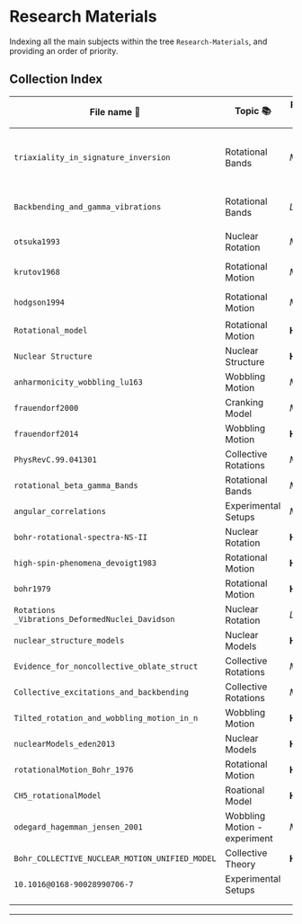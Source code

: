 # Research Materials

Indexing all the main subjects within the tree `Research-Materials`, and providing an order of priority.

## Collection Index

| File name 📄                                    | Topic 📚                     | Priority ➡️ | File location 🔎                                                                                                                                                         | Main ideas ⭐️                                                         |
| ----------------------------------------------- | ---------------------------- | ----------- | ------------------------------------------------------------------------------------------------------------------------------------------------------------------------ | ---------------------------------------------------------------------- |
| `triaxiality_in_signature_inversion`            | Rotational Bands             | _Medium_    | `/Users/robertpoenaru/Library/Mobile Documents/com~apple~CloudDocs/Work/Pipeline/DFT/nuclear-structure-theory/Research-Materials/triaxiality_in_signature_inversion.pdf` | Rotational Bands with (Th11/2)'(vh11/2)' configurations are studied... |
| `Backbending_and_gamma_vibrations`              | Rotational Bands             | _Low_       | `/Users/robertpoenaru/Library/Mobile Documents/com~apple~CloudDocs/Work/Pipeline/DFT/nuclear-structure-theory/Research-Materials/Backbending_and_gamma_vibrations.pdf`   |                                                                        |
| `otsuka1993`                                    | Nuclear Rotation             | _Medium_    | `/Users/robertpoenaru/Library/Mobile Documents/com~apple~CloudDocs/Work/Pipeline/DFT/nuclear-structure-theory/Research-Materials/otsuka1993.pdf`                         |                                                                        |
| `krutov1968`                                    | Rotational Motion            | _Medium_    | `/Users/robertpoenaru/Library/Mobile Documents/com~apple~CloudDocs/Work/Pipeline/DFT/nuclear-structure-theory/Research-Materials/krutov1968.pdf`                         |                                                                        |
| `hodgson1994`                                   | Rotational Motion            | _Medium_    | `/Users/robertpoenaru/Library/Mobile Documents/com~apple~CloudDocs/Work/Pipeline/DFT/nuclear-structure-theory/Research-Materials/hodgson1994.pdf`                        |                                                                        |
| `Rotational_model`                              | Rotational Motion            | **High**    |                                                                                                                                                                          |                                                                        |
| `Nuclear Structure`                             | Nuclear Structure            | **High**    |                                                                                                                                                                          |                                                                        |
| `anharmonicity_wobbling_lu163`                  | Wobbling Motion              | _Medium_    |                                                                                                                                                                          |                                                                        |
| `frauendorf2000`                                | Cranking Model               | _Medium_    |                                                                                                                                                                          |                                                                        |
| `frauendorf2014`                                | Wobbling Motion              | **High**    |                                                                                                                                                                          |                                                                        |
| `PhysRevC.99.041301`                            | Collective Rotations         | _Medium_    |                                                                                                                                                                          |                                                                        |
| `rotational_beta_gamma_Bands`                   | Rotational Bands             | _Medium_    |                                                                                                                                                                          |                                                                        |
| `angular_correlations`                          | Experimental Setups          | _Medium_    |                                                                                                                                                                          |                                                                        |
| `bohr-rotational-spectra-NS-II`                 | Nuclear Rotation             | **High**    |                                                                                                                                                                          |                                                                        |
| `high-spin-phenomena_devoigt1983`               | Rotational Motion            | **High**    |                                                                                                                                                                          |                                                                        |
| `bohr1979`                                      | Rotational Motion            | **High**    |                                                                                                                                                                          |                                                                        |
| `Rotations _Vibrations_DeformedNuclei_Davidson` | Nuclear Rotation             | _Low_       |                                                                                                                                                                          |                                                                        |
| `nuclear_structure_models`                      | Nuclear Models               | **High**    |                                                                                                                                                                          |                                                                        |
| `Evidence_for_noncollective_oblate_struct`      | Collective Rotations         | _Medium_    |                                                                                                                                                                          |                                                                        |
| `Collective_excitations_and_backbending`        | Collective Rotations         | _Medium_    |                                                                                                                                                                          |                                                                        |
| `Tilted_rotation_and_wobbling_motion_in_n`      | Wobbling Motion              | **High**    |                                                                                                                                                                          |                                                                        |
| `nuclearModels_eden2013`                        | Nuclear Models               | **High**    |                                                                                                                                                                          |                                                                        |
| `rotationalMotion_Bohr_1976`                    | Rotational Motion            | **High**    |                                                                                                                                                                          |                                                                        |
| `CH5_rotationalModel`                           | Roational Model              | **High**    |                                                                                                                                                                          |                                                                        |
| `odegard_hagemman_jensen_2001`                  | Wobbling Motion - experiment | _Medium_    |                                                                                                                                                                          |                                                                        |
| `Bohr_COLLECTIVE_NUCLEAR_MOTION_UNIFIED_MODEL`  | Collective Theory            | **High**    |                                                                                                                                                                          |                                                                        |
| `10.1016@0168-90028990706-7`                    | Experimental Setups          |             |                                                                                                                                                                          |                                                                        |
|                                                 |                              |             |                                                                                                                                                                          |                                                                        |
|                                                 |                              |             |                                                                                                                                                                          |                                                                        |
---